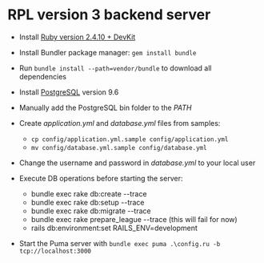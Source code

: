 # RPL version 3 backend server

- Install [Ruby version 2.4.10 + DevKit](https://rubyinstaller.org/downloads/archives/)

- Install Bundler package manager: `gem install bundle`

- Run `bundle install --path=vendor/bundle` to download all dependencies

- Install [PostgreSQL](https://www.postgresql.org/download/) version 9.6

- Manually add the PostgreSQL bin folder to the _PATH_

- Create _application.yml_ and _database.yml_ files from samples:

  - `cp config/application.yml.sample config/application.yml`
  - `mv config/database.yml.sample config/database.yml`

- Change the username and password in _database.yml_ to your local user

- Execute DB operations before starting the server:

  - bundle exec rake db:create --trace
  - bundle exec rake db:setup --trace
  - bundle exec rake db:migrate --trace
  - bundle exec rake prepare_league --trace (this will fail for now)
  - rails db:environment:set RAILS_ENV=development

- Start the Puma server with `bundle exec puma .\config.ru -b tcp://localhost:3000`

<!--  -->
